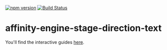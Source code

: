 [![npm version](https://badge.fury.io/js/affinity-engine-stage-direction-text.svg)](https://badge.fury.io/js/affinity-engine-stage-direction-text)
[![Build Status](https://travis-ci.org/affinity-engine/affinity-engine-stage-direction-text.svg?branch=master)](https://travis-ci.org/affinity-engine/affinity-engine-stage-direction-text)

# affinity-engine-stage-direction-text

You'll find the interactive guides [here](http://www.affinityengine.org/#/components/stage/directions/text).

